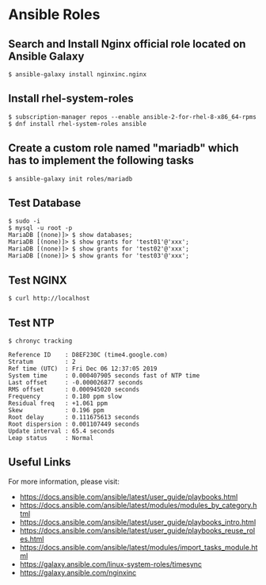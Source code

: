 # Ansible Roles

## Search and Install Nginx official role located on Ansible Galaxy

```
$ ansible-galaxy install nginxinc.nginx
```

## Install rhel-system-roles


```
$ subscription-manager repos --enable ansible-2-for-rhel-8-x86_64-rpms
$ dnf install rhel-system-roles ansible

```

## Create a custom role named "mariadb" which has to implement the following tasks


```
$ ansible-galaxy init roles/mariadb
```

##   Test Database


```
$ sudo -i
$ mysql -u root -p
MariaDB [(none)]> $ show databases;
MariaDB [(none)]> $ show grants for 'test01'@'xxx';
MariaDB [(none)]> $ show grants for 'test02'@'xxx';
MariaDB [(none)]> $ show grants for 'test03'@'xxx';
```

##   Test NGINX


```
$ curl http://localhost
```

##   Test NTP


```
$ chronyc tracking

Reference ID    : D8EF230C (time4.google.com)
Stratum         : 2
Ref time (UTC)  : Fri Dec 06 12:37:05 2019
System time     : 0.000407905 seconds fast of NTP time
Last offset     : -0.000026877 seconds
RMS offset      : 0.000945020 seconds
Frequency       : 0.180 ppm slow
Residual freq   : +1.061 ppm
Skew            : 0.196 ppm
Root delay      : 0.111675613 seconds
Root dispersion : 0.001107449 seconds
Update interval : 65.4 seconds
Leap status     : Normal

```

## Useful Links

For more information, please visit:

-   https://docs.ansible.com/ansible/latest/user_guide/playbooks.html
-   https://docs.ansible.com/ansible/latest/modules/modules_by_category.html
-   https://docs.ansible.com/ansible/latest/user_guide/playbooks_intro.html
-   https://docs.ansible.com/ansible/latest/user_guide/playbooks_reuse_roles.html
-   https://docs.ansible.com/ansible/latest/modules/import_tasks_module.html
-   https://galaxy.ansible.com/linux-system-roles/timesync
-   https://galaxy.ansible.com/nginxinc
